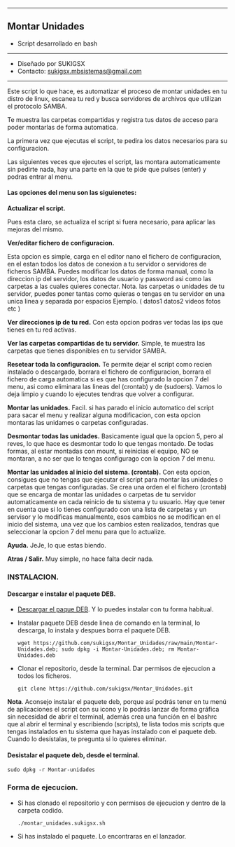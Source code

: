 ---------
## Montar Unidades
* Script desarrollado en bash
*********************************************
* Diseñado por SUKIGSX
* Contacto: sukigsx.mbsistemas@gmail.com
*********************************************

Este script lo que hace, es automatizar el proceso de montar unidades en tu distro de linux, escanea tu red y busca servidores de archivos que utilizan el protocolo SAMBA.

Te muestra las carpetas compartidas y registra tus datos de acceso para poder montarlas de forma automatica. 

La primera vez que ejecutas el script, te pedira los datos necesarios para su configuracion.

Las siguientes veces que ejecutes el script, las montara automaticamente sin pedirte nada, hay una parte en la que te pide que pulses (enter) y podras entrar al menu.

#### Las opciones del menu son las siguienetes:

**Actualizar el script.** 

Pues esta claro, se actualiza el script si fuera necesario, para aplicar las mejoras del mismo. 

**Ver/editar fichero de configuracion.** 

Esta opcion es simple, carga en el editor nano el fichero de configuracion, en el estan todos los datos de conexion a tu servidor o servidores de ficheros SAMBA. 
Puedes modificar los datos de forma manual, como la direccion ip del servidor, los datos de usuario y password asi como las carpetas a las cuales quieres conectar. 
    Nota. las carpetas o unidades de tu servidor, puedes poner tantas como quieras o tengas en tu servidor en una unica linea y separada por espacios 
      Ejemplo. ( datos1 datos2 videos fotos etc ) 

**Ver direcciones ip de tu red.** 
Con esta opcion podras ver todas las ips que tienes en tu red activas. 

**Ver las carpetas compartidas de tu servidor.** 
Simple, te muestra las carpetas que tienes disponibles en tu servidor SAMBA. 

**Resetear toda la configuracion.** 
 Te permite dejar el script como recien instalado o descargado, borrara el fichero de configuracion, borrara el fichero de carga automatica si es que has configurado 
la opcion 7 del menu, asi como eliminara las lineas del (crontab) y de (sudoers). Vamos lo deja limpio y cuando lo ejecutes tendras que volver a configurar. 

**Montar las unidades.** 
Facil. si has parado el inicio automatico del script para sacar el menu y realizar alguna modificacion, con esta opcion montaras las unidames o carpetas configuradas. 

**Desmontar todas las unidades.** 
Basicamente igual que la opcion 5, pero al reves, lo que hace es desmontar todo lo que tengas montado. 
De todas formas, al estar montadas con mount, si reinicias el equipo, NO se montaran, a no ser que lo tengas configurago con la opcion 7 del menu.

**Montar las unidades al inicio del sistema. (crontab).** 
Con esta opcion, consigues que no tengas que ejecutar el script para montar las unidades o carpetas que tengas configuradas. 
Se crea una orden el el fichero (crontab) que se encarga de montar las unidades o carpetas de tu servidor automaticamente en cada reinicio de tu sistema y tu usuario. 
Hay que tener en cuenta que si lo tienes configurado con una lista de carpetas y un servisor y lo modificas manualmente, esos cambios no se modifican en el inicio del 
sistema, una vez que los cambios esten realizados, tendras que seleccionar la opcion 7 del menu para que lo actualize. 

**Ayuda.** 
JeJe, lo que estas biendo. 

**Atras / Salir.** 
Muy simple, no hace falta decir nada.

### INSTALACION.

#### Descargar e instalar el paquete DEB.
- [Descargar el paque DEB](https://github.com/sukigsx/Montar_Unidades/raw/main/Montar-Unidades.deb). Y lo puedes instalar con tu forma habitual.

- Instalar paquete DEB desde linea de comando en la terminal, lo descarga, lo instala y despues borra el paquete DEB.

      wget https://github.com/sukigsx/Montar_Unidades/raw/main/Montar-Unidades.deb; sudo dpkg -i Montar-Unidades.deb; rm Montar-Unidades.deb
  
 - Clonar el repositorio, desde la terminal. Dar permisos de ejecucion a todos los ficheros.

       git clone https://github.com/sukigsx/Montar_Unidades.git

**Nota**. Aconsejo instalar el paquete deb, porque así podrás tener en tu menú de aplicaciones el script con su icono y lo podrás lanzar de forma gráfica sin necesidad de abrir el terminal, además crea una función en el bashrc que al abrir el terminal y escribiendo (scripts), te lista todos mis scripts que tengas instalados en tu sistema que hayas instalado con el paquete deb. Cuando lo desístalas, te pregunta si lo quieres eliminar.

#### Desistalar el paquete deb, desde el terminal.
    sudo dpkg -r Montar-unidades

### Forma de ejecucion.
- Si has clonado el repositorio y con permisos de ejecucion y dentro de la carpeta codido.

      ./montar_unidades.sukigsx.sh
- Si has instalado el paquete. Lo encontraras en el lanzador.
